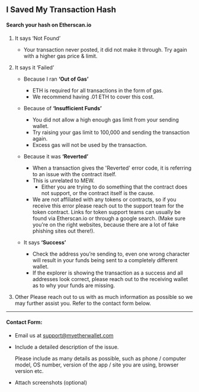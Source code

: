 ## I Saved My Transaction Hash

#### Search your hash on Etherscan.io

1. It says ‘Not Found’

    - Your transaction never posted, it did not make it through.
      Try again with a higher gas price & limit.

2. It says it ‘Failed’

    - Because I ran **‘Out of Gas’**
      - ETH is required for all transactions in the form of gas. 
      - We recommend having .01 ETH to cover this cost. 

    - Because of **‘Insufficient Funds’**
      - You did not allow a high enough gas limit from your sending wallet. 
      - Try raising your gas limit to 100,000 and sending the transaction again. 
      - Excess gas will not be used by the transaction.

    - Because it was **‘Reverted’**
      - When a transaction gives the 'Reverted' error code, it is referring to an issue with the contract itself. 
      - This is unrelated to MEW. 
        - Either you are trying to do something that the contract does not support, or the contract itself is the cause. 
      - We are not affiliated with any tokens or contracts, so if you receive this error please reach out to the support team for the token contract. Links for token support teams can usually be found via Etherscan.io or through a google search. (Make sure you're on the right websites, because there are a lot of fake phishing sites out there!).

    - It says **‘Success’**
      - Check the address you’re sending to, even one wrong character will result in your funds being sent to a completely different wallet. 
      - If the explorer is showing the transaction as a success and all addresses look correct, please reach out to the receiving wallet as to why your funds are missing. 

3. Other
   Please reach out to us with as much information as possible so we may further assist you. 
   Refer to the contact form below.

* * *

#### Contact Form:

- Email us at support@myetherwallet.com

- <p>Include a detailed description of the issue.</p>
  <note>Please include as many details as possible, such as phone / computer model, OS number, version of the app / site you are using, browser version etc.</note>

- Attach screenshots (optional)
